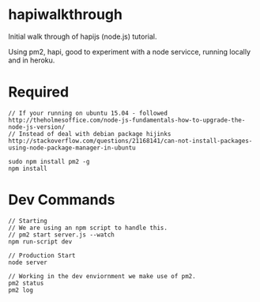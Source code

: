 # hapiwalkthrough
Initial walk through of hapijs (node.js) tutorial.

Using pm2, hapi, good to experiment with a node servicce, running locally and in heroku.

# Required
```
// If your running on ubuntu 15.04 - followed http://theholmesoffice.com/node-js-fundamentals-how-to-upgrade-the-node-js-version/
// Instead of deal with debian package hijinks http://stackoverflow.com/questions/21168141/can-not-install-packages-using-node-package-manager-in-ubuntu

sudo npm install pm2 -g
npm install
```

# Dev Commands
```
// Starting
// We are using an npm script to handle this.
// pm2 start server.js --watch
npm run-script dev

// Production Start
node server

// Working in the dev enviornment we make use of pm2.
pm2 status
pm2 log
```

